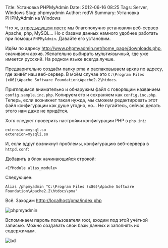 Title: Установка PHPMyAdmin
Date: 2012-06-16 08:25
Tags: Server, Windows
Slug: phpmyadmin
Author: redVi
Summary: Установка PHPMyAdmin на Windows

Что ж, [в предыдущем посте](http://www.unix-lab.org/posts/apache-php-mysql/) мы благополучно установили веб-сервер Apache, php, MySQL... Но с базами данных намного удобнее работать при помощи `PHPMyAdmin`. Давайте его установим.

Идём по адресу <http://www.phpmyadmin.net/home_page/downloads.php>, скачиваем архив. Желательно выбирать мультиязычный, где уже имеется русский. На родном языке всегда лучше.

Предварительно создаём папку pma и распаковываем архив по адресу, где живёт наш веб-сервер. В моём случае это `C:\Program Files (x86)\Apache Software Foundation\Apache2.2\htdocs`.

Приглядимся внимательно и обнаружим файл с говорящим названием `config.sample.inc.php`. Копируем его и сохраняем как `config.inc.php`. Теперь, если возникнет такая нужда, мы сможем редактировать этот файл конфигурации как душе угодно, но... Не пугайтесь, сейчас делать этого нам даже не придётся.

Хотя следует проверить настройки конфигурации PHP в `php.ini`:

```
extension=mysql.so
extension=mysqli.so
```

И, если вдруг возникнут проблемы, конфигурацию веб-сервера в `httpd.conf`:

Добавить в блок начинающийся строкой:

```
<IfModule alias_module>
```

Следующее:

```
Alias /phpmyadmin "C:\Program Files (x86)\Apache Software Foundation\Apache2.2\htdocs\pma"
```

Всё. Заходим <htttp://localhost/pma/index.php>

![phpmyadmin](http://3.bp.blogspot.com/-DecanRKA5bQ/T8JMELatxAI/AAAAAAAAAq8/kgKDLHRk-NY/s1600/phpmyadmin.png "phpmyadmin")

Вспоминаем пароль пользователя root, входим под этой учётной записью. Можно создавать свои базы данных и заполнять их содержимым.

![bd](http://4.bp.blogspot.com/-wkDN-gylCgs/T8JMT_El6II/AAAAAAAAArE/fLHjXx9SvYY/s1600/bd.png "base")

